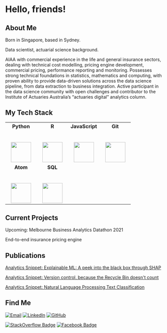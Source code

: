 # Hello, friends! 

## About Me

Born in Singapore, based in Sydney.

Data scientist, actuarial science background.

AIAA with commercial experience in the life and general insurance sectors, dealing with technical cost modelling, pricing engine development, commercial pricing, performance reporting and monitoring. Possesses strong technical foundations in statistics, mathematics and computing, with proven ability to provide data-driven solutions across the data science pipeline, from data extraction to business integration. Active participant in the data science community with open challenges and contributor to the Institute of Actuaries Australia’s “actuaries digital” analytics column. 



## My Tech Stack

<table>
  <tbody>
    <tr valign="top">
      <td width="25%" align="center">
        <span><b>Python</b></span><br><br><br>
        <img height="64px" src="https://cdn.svgporn.com/logos/python.svg">
      </td>
      <td width="25%" align="center">
        <span><b>R</b></span><br><br><br>
        <img height="64px" src="https://cdn.svgporn.com/logos/r-lang.svg">
      </td>
      <td width="25%" align="center">
        <span><b>JavaScript</b></span><br><br><br>
        <img height="64px" src="https://cdn.svgporn.com/logos/javascript.svg">
      </td>
      <td width="25%" align="center">
        <span><b>Git</b></span><br><br><br>
        <img height="64px" src="https://cdn.svgporn.com/logos/git-icon.svg">
      </td>
     <tr valign="top">
      <td width="25%" align="center">
        <span><b>Atom</b></span><br><br><br>
        <img height="64px" src="https://cdn.svgporn.com/logos/atom.svg">
      </td>
    <td width="25%" align="center">
      <span><b>SQL</b></span><br><br><br>
        <img height="64px" src="https://cdn.svgporn.com/logos/mysql.svg">
      </td>
    </tr>
    <tr valign="top">
    </tr>
  </tbody>
</table>

## Current Projects
Upcoming: Melbourne Business Analytics Datathon 2021

End-to-end insurance pricing engine

## Publications
[Analytics Snippet: Explainable ML: A peek into the black box through SHAP](https://www.actuaries.digital/2021/02/05/explainable-ml-a-peek-into-the-black-box-through-shap/)

[Analytics Snippet: Version control, because the Recycle Bin doesn't count](https://www.actuaries.digital/2019/04/17/analytics-snippet-version-control-because-the-recycle-bin-doesnt-count/)

[Analytics Snippet: Natural Language Processing Text Classification](https://www.actuaries.digital/2018/11/20/analytics-snippet-natural-language-processing-text-classification/)
## Find Me

<p align="left">
<a href="mailto:jtsw1990@gmail.com" target="_blank"><img src="https://img.shields.io/badge/-Gmail-c14438?style=flat-square&logo=Gmail&logoColor=white" alt="Email"></a>
<a href="https://www.linkedin.com/in/jonathan-tan-33a8169b/" target="_blank"><img src="https://img.shields.io/badge/LinkedIn-%230077B5.svg?&style=flat-square&logo=linkedin&logoColor=white" alt="LinkedIn"></a>
<a href="https://github.com/jtsw1990/" target="_blank"><img src="https://img.shields.io/badge/-GitHub-181717?style=flat-square&logo=github" alt="GitHub"></a>
</p>

[![StackOverflow Badge](https://img.shields.io/badge/-jtsw1990-FE7A16?style=flat-square&logo=Stack%20Overflow&logoColor=white&link=https://stackoverflow.com/users/10534991/jtsw1990)](https://stackoverflow.com/users/10534991/jtsw1990)
[![Facebook Badge](https://img.shields.io/badge/-Facebook-3b5998?style=flat-square&labelColor=3b5998&logo=facebook&logoColor=white&link=https://www.facebook.com/jtsw1990/)](https://www.facebook.com/jtsw1990/)
